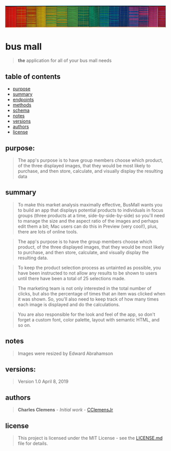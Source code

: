 ![alt text](https://github.com/clothing-color-coordinator/API/blob/master/assets/colorBar1.PNG "Colors")

# bus mall
> **the** application for all of your bus mall needs

## table of contents
* [purpose](#purpose)
* [summary](#summary)
* [endpoints](#endpoints)
* [methods](#methods)
* [schema](#schema)
* [notes](#notes)
* [versions](#versions)
* [authors](#authors)
* [license](#license)



## purpose:
>  The app's purpose is to have group members choose which product, of the three displayed images, that they would be most likely to purchase, and then store, calculate, and visually display the resulting data

## summary
> To make this market analysis maximally effective, BusMall wants you to build an app that displays potential products to individuals in focus groups (three products at a time, side-by-side-by-side) so you'll need to manage the size and the aspect ratio of the images and perhaps edit them a bit; Mac users can do this in Preview (very cool!), plus, there are lots of online tools. 

> The app's purpose is to have the group members choose which product, of the three displayed images, that they would be most likely to purchase, and then store, calculate, and visually display the resulting data.

> To keep the product selection process as untainted as possible, you have been instructed to not allow any results to be shown to users until there have been a total of 25 selections made.

> The marketing team is not only interested in the total number of clicks, but also the percentage of times that an item was clicked when it was shown. So, you'll also need to keep track of how many times each image is displayed and do the calculations.

> You are also responsible for the look and feel of the app, so don't forget a custom font, color palette, layout with semantic HTML, and so on.

## notes
> Images were resized by Edward Abrahamson

## versions:
> Version 1.0  April 8, 2019

## authors
> **Charles Clemens** - *Initial work* - [CClemensJr](https://github.com/CClemensJr)

## license
> This project is licensed under the MIT License - see the [LICENSE.md](LICENSE.md) file for details.
